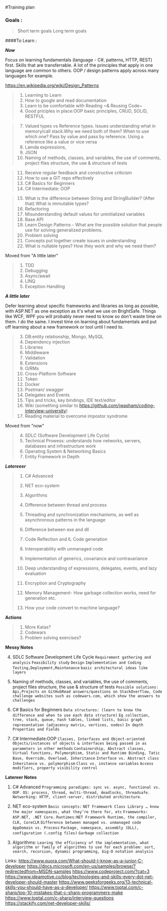 #Training plan

### Goals :

> Short term goals
> Long term goals

####To Learn :


***Now***

Focus on learning fundamentals (language - C#, patterns, HTTP, REST) first. Skills that are transferrable. A lot of the principles that apply in one language are common to others. OOP / design patterns apply across many languages for example.

https://en.wikipedia.org/wiki/Design_Patterns

>   1. Learning to Learn
>   2. How to google and read documentation
>   3. Learn to be comfortable with Reading ~& Reusing Code~
>   5. Good priciples in place:OOP basic principles, CRUD, SOLID, RESTFUL

>   7. Valued types vs Reference types. Issues understanding what in memory/call stack.Why we need both of them? When to use which one? Pass by value and pass by reference. Using a reference like a value or vice versa
>   8. Lamda expressions,
>   9. JSON
>   11.  Naming of methods, classes, and variables, the use of comments, project files structure, the use & structure of tests

>   11. Receive regular feedback and constructive criticism
>   12. How to use a GIT repo effectively
>   13. C# Basics for Beginners
>   14. C# Intermediate: OOP

>   15. What is the difference between String and StringBuilder? (After that) What is immutable types?
>   16. Refactoring
>   17. Misunderstanding default values for uninitialized variables
>   18. Base API
>   19. Learn Design Patterns - What are the possible solution that people use for solving generalized problems.
>   20. Problem solving
>   22. Concepts put together create issues in understanding
>   23. What is nullable types? How they work and why we need them?

Moved from "A little later"

>   1. TDD
>   2. Debugging
>   8. Async/await
>   9. LINQ
>   17. Exception Handling

***A little later***

Defer learning about specific frameworks and libraries as long as possible, with ASP.NET as one exception as it's what we use on BrightSafe. Things like WCF, WPF you will probably never need to know so don't waste time on them. I do the same. I invest time on learning about fundamentals and put off learning about a new framework or tool until I need to.

>   3. DB:entity relationship, Mongo, MySQL
>   4. Dependency injection
>   5. Libraries
>   6. Middleware
>   7. Validation
>   10. Extensions
>   11. O/RMs
>   12. Cross-Platform Software
>   13. Token
>   14. Docker
>   15. Postman/ swagger
>   16. Delegates and Events
>   18. Tips and tricks, key bindings, IDE text/editor
>   19. Wiki (something similar to https://github.com/jwasham/coding-interview-university)
>   20. Reading material to overcome impostor syndrome

Moved from "now"
>   4. SDLC (Software Development Life Cycle)
>   6. Technical Prowess: understands how networks, servers, databases and infrastructure work
>   10. Operating System & Networking Basics
>   21. Entity Framework in Depth

***Latereeer***

>   1. C# Advanced
>   2. NET eco-system
>   3. Algorithms
>   4. Difference between thread and process
>   5. Threading and synchronization mechanisms, as well as asynchronous patterns in the language
>   6. Difference between exe and dll
>   7. Code Reflection and IL Code generation
>   8. Interoperability with unmanaged code
>   9. Implementation of generics, covariance and contravariance
>   10. Deep understanding of expressions, delegates, events, and lazy evaluation
>
>   11. Encryption and Cryptography
>   12. Memory Management- How garbage collection works, need for generation etc.
>   13. How your code convert to machine language?

**Actions**

> 1. More Katas?
> 3. Codewars
> 2. Problem solving exercises?

**Messy Notes**

4. SDLC Software Development Life Cycle
`Requirement gathering and analysis`
`Feasibility study`
`Design`
`Implementation and Coding`
`Testing,Deployment,Maintenance`
`basic architectural ideas like layers`

11. Naming of methods, classes, and variables, the use of comments, project files structure, the use & structure of tests
`Possible solutions: Api,Projects on GitHubRead answers/questions on StackOverflow, Code challenge websites such as codewars.com, which show the answers to challenges`

13. C# Basics for Beginners
`Data structures: (learn to know the difference and when to use each data structure)`
`Eg collection, tree, stack, queue, hash tables, linked lists, basic graph representation (adjacency matrix, vertices, nodes)`
`In depth Properties and Fields`

14. C# Intermediate:OOP
`Classes, Interfaces and Object-oriented`
`Objects/instances of objects & interfaces being passed in as parameters in other methods`
`Containership, Abstract classes, Virtual functions, Polymorphism, Static and Runtime Binding, Tatic Base, Override, Overload, Inheritance`
`Interface vs. Abstract class`
`Inheritance vs. polymorphism`
`Class vs. instance variables`
`Access modifiers, property visibility control`

**Latereer Notes**
1. C# Advanced
`Programming paradigms: sync vs. async, functional vs. OOP.`
`OS: process, thread, multi-thread, deadlocks, threadsafe.`
`Networking: HTTP, client-server, distributed architecture.`

2. NET eco-system
`Basic concepts:`
`NET Framework Class Library … know the major namespaces, what they’re there for, etc`
`Frameworks: ASP.NET, .NET Core.`
`Runtimes:NET Framework Runtime, the compiler, CLR, CoreCLR`
`Difference between managed vs. unmanaged code`
`AppDomain vs. Process`
`Package, namespace, assembly (DLL), configuration (.config files)`
`Garbage collection`

3.  Algorithms:
`Learing the efficiency of the implementation, what algorithm or family of algorithms to use for each problem: sort, search, recursion, dynamic programming, big-O notation analysis`

Links:
https://www.quora.com/What-should-I-know-as-a-junior-C-developer
https://docs.microsoft.com/en-us/samples/browse/?redirectedfrom=MSDN-samples
https://www.codeproject.com/?cat=3
https://www.ideamotive.co/blog/technologies-and-skills-every-dot-net-developer-should-master
https://www.geeksforgeeks.org/13-technical-skills-you-should-have-as-a-developer/
https://www.toptal.com/c-sharp/top-10-mistakes-that-c-sharp-programmers-make
https://www.toptal.com/c-sharp/interview-questions
https://stackify.com/net-developer-skills/